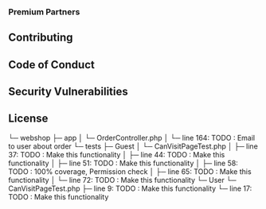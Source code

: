 ### Premium Partners

## Contributing

## Code of Conduct

## Security Vulnerabilities

## License

└─ webshop
├─ app
│ └─ OrderController.php
│ └─ line 164: TODO : Email to user about order
└─ tests
├─ Guest
│ └─ CanVisitPageTest.php
│ ├─ line 37: TODO : Make this functionality
│ ├─ line 44: TODO : Make this functionality
│ ├─ line 51: TODO : Make this functionality
│ ├─ line 58: TODO : 100% coverage, Permission check
│ ├─ line 65: TODO : Make this functionality
│ └─ line 72: TODO : Make this functionality
└─ User
└─ CanVisitPageTest.php
├─ line 9: TODO : Make this functionality
└─ line 17: TODO : Make this functionality
